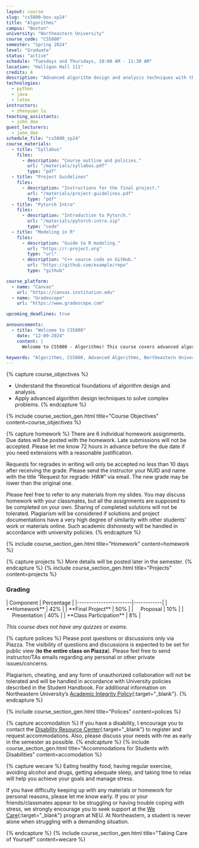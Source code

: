 ```yaml
---
layout: course
slug: "cs5800-bos-sp24"
title: "Algorithms"
campus: "Boston"
university: "Northeastern University"
course_code: "CS5800"
semester: "Spring 2024"
level: "Graduate"
status: "active"
schedule: "Tuesdays and Thursdays, 10:00 AM - 11:30 AM"
location: "Halligan Hall 111"
credits: 4
description: "Advanced algorithm design and analysis techniques with theoretical foundations and practical applications."
technologies:
  - python
  - java
  - latex
instructors:
  - zhenyuan_lu
teaching_assistants:
  - john_doe
guest_lecturers:
  - jane_doe
schedule_file: "cs5800_sp24"
course_materials:
  - title: "Syllabus"
    files:
      - description: "Course outline and policies."
        url: "/materials/syllabus.pdf"
        type: "pdf"
  - title: "Project Guidelines"
    files:
      - description: "Instructions for the final project."
        url: "/materials/project-guidelines.pdf"
        type: "pdf"
  - title: "Pytorch Intro"
    files:
      - description: "Introduction to Pytorch."
        url: "/materials/pytorch-intro.zip"
        type: "code"
  - title: "Modeling in R"
    files:
      - description: "Guide to R modeling."
        url: "https://r-project.org"
        type: "url"
      - description: "C++ source code on GitHub."
        url: "https://github.com/example/repo"
        type: "github"

course_platform: 
  - name: "Canvas"
    url: "https://canvas.institution.edu"
  - name: "Gradescope"
    url: "https://www.gradescope.com"

upcoming_deadlines: true

announcements:
  - title: "Welcome to CS5800"
    date: "12-09-2024"
    content: |
      Welcome to CS5800 - Algorithms! This course covers advanced algorithm design and analysis techniques with theoretical foundations and practical applications. The course is designed for graduate students with a strong background in computer science and mathematics. Please refer to the course syllabus for more information.

keywords: "Algorithms, CS5800, Advanced Algorithms, Northeastern University"
---
```



<!-- Course Objectives-->
{% capture course_objectives %}
- Understand the theoretical foundations of algorithm design and analysis.
- Apply advanced algorithm design techniques to solve complex problems.
{% endcapture %}

{% include course_section_gen.html title="Course Objectives" content=course_objectives %}



<!-- Homework -->
{% capture homework %}
There are 6 individual homework assignments. Due dates will be posted with the homework. Late submissions will not be accepted. Please let me know 72 hours in advance before the due date if you need extensions with a reasonable justification.

Requests for regrades in writing will only be accepted no less than 10 days after receiving the grade. Please send the instructor your NUID and name with the title “Request for regrade: HW#” via email. The new grade may be lower than the original one.

Please feel free to refer to any materials from my slides. You may discuss homework with your classmates, but all the assignments are supposed to be completed on your own. Sharing of completed solutions will not be tolerated. Plagiarism will be considered if solutions and project documentations have a very high degree of similarity with other students’ work or materials online. Such academic dishonesty will be handled in accordance with university policies.
{% endcapture %}

{% include course_section_gen.html title="Homework" content=homework %}

<!-- Projects -->
{% capture projects %}
More details will be posted later in the semester.
{% endcapture %}
{% include course_section_gen.html title="Projects" content=projects %}


<!-- Course Grading-->
<div class="mb-8">
<h3 class="text-2xl font-bold mb-4">Grading</h3>
  <div class="max-w-md bg-white rounded-xl pt-1.5 pb-1.5 pl-8 pr-8 shadow-sm" markdown='1'>
  | Component             | Percentage |
  |-----------------------|------------|
  | **Homework**          | 42%        |
  | **Final Project**     | 50%        |
  | &nbsp;&nbsp;&nbsp;&nbsp;Proposal   | 10%        |
  | &nbsp;&nbsp;&nbsp;&nbsp;Presentation | 40%        |
  | **Class Participation** | 8%       |

  *This course does not have any quizzes or exams.*
  </div>
</div>



<!-- Polices-->
{% capture polices %}
Please post questions or discussions only via Piazza. The visibility of questions and discussions is expected to be set for public view (**to the entire class on Piazza**). Please feel free to send instructor/TAs emails regarding any personal or other private issues/concerns.

Plagiarism, cheating, and any form of unauthorized collaboration will not be tolerated and will be handled in accordance with University policies described in the Student Handbook. For additional information on Northeastern University’s [Academic Integrity Policy](http://www.northeastern.edu/osccr/academic-integrity-policy/){:target="_blank"}.
{% endcapture %}

{% include course_section_gen.html title="Polices" content=polices %}


<!-- Projects -->
{% capture accomodation %}
If you have a disability, I encourage you to contact the [Disability Resource Center](http://www.northeastern.edu/drc/about-the-drc/){:target="_blank"} to register and request accommodations. Also, please discuss your needs with me as early in the semester as possible.
{% endcapture %}
{% include course_section_gen.html title="Accommodations for Students with Disabilities" content=accomodation %}


<!-- Projects -->
{% capture wecare %}
Eating healthy food, having regular exercise, avoiding alcohol and drugs, getting adequate sleep, and taking time to relax will help you achieve your goals and manage stress.

If you have difficulty keeping up with any materials or homework for personal reasons, please let me know early. If you or your friends/classmates appear to be struggling or having trouble coping with stress, we strongly encourage you to seek support at the [We Care](https://studentlife.northeastern.edu/we-care/){:target="_blank"} program at NEU. At Northeastern, a student is never alone when struggling with a demanding situation.

{% endcapture %}
{% include course_section_gen.html title="Taking Care of Yourself" content=wecare %}



